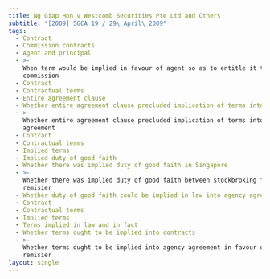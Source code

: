 ```yaml
---
title: Ng Giap Hon v Westcomb Securities Pte Ltd and Others
subtitle: "[2009] SGCA 19 / 29\_April\_2009"
tags:
  - Contract
  - Commission contracts
  - Agent and principal
  - >-
    When term would be implied in favour of agent so as to entitle it to claim
    commission
  - Contract
  - Contractual terms
  - Entire agreement clause
  - Whether entire agreement clause precluded implication of terms into contract
  - >-
    Whether entire agreement clause precluded implication of terms into agency
    agreement
  - Contract
  - Contractual terms
  - Implied terms
  - Implied duty of good faith
  - Whether there was implied duty of good faith in Singapore
  - >-
    Whether there was implied duty of good faith between stockbroking firm and
    remisier
  - Whether duty of good faith could be implied in law into agency agreement
  - Contract
  - Contractual terms
  - Implied terms
  - Terms implied in law and in fact
  - Whether terms ought to be implied into contracts
  - >-
    Whether terms ought to be implied into agency agreement in favour of
    remisier
layout: single
---
```


